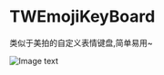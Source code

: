 # TWEmojiKeyBoard
类似于美拍的自定义表情键盘,简单易用~

![Image text](https://github.com/typhoonbb/TWEmojiKeyBoard/blob/master/display.gif)
